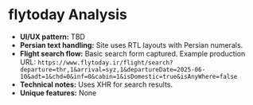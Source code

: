 # flytoday Analysis

- **UI/UX pattern:** TBD
- **Persian text handling:** Site uses RTL layouts with Persian numerals.
- **Flight search flow:** Basic search form captured. Example production URL: `https://www.flytoday.ir/flight/search?departure=thr,1&arrival=syz,1&departureDate=2025-06-10&adt=1&chd=0&inf=0&cabin=1&isDomestic=true&isAnyWhere=false`
- **Technical notes:** Uses XHR for search results.
- **Unique features:** None
